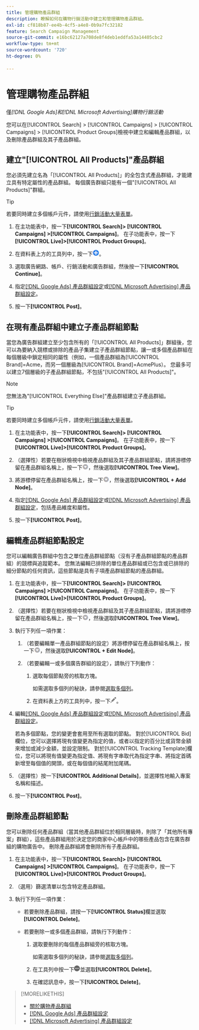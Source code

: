 ```yaml
---
title: 管理購物產品群組
description: 瞭解如何在購物行銷活動中建立和管理購物產品群組。
exl-id: cf818b87-ee4b-4cf5-a4e8-0b9a7fc32182
feature: Search Campaign Management
source-git-commit: e16bc62127a708de8f4deb1eddfa53a14405cbc2
workflow-type: tm+mt
source-wordcount: '720'
ht-degree: 0%

---
```


# 管理購物產品群組

僅&#x200B;*[!DNL Google Ads]和[!DNL Microsoft Advertising]購物行銷活動*

您可以在[!UICONTROL Search] > [!UICONTROL Campaigns] > [!UICONTROL Campaigns] > [!UICONTROL Product Groups]檢視中建立和編輯產品群組，以及刪除產品群組及其子產品群組。

## 建立&quot;[!UICONTROL All Products]&quot;產品群組

您必須先建立名為「[!UICONTROL All Products]」的全包含式產品群組，才能建立具有特定屬性的產品群組。 每個廣告群組只能有一個&quot;[!UICONTROL All Products]&quot;群組。

>[!TIP]
>
>若要同時建立多個帳戶元件，請使用[行銷活動大量表單](/help/search-social-commerce/campaign-management/bulksheets/bulksheet-about.md)。

1. 在主功能表中，按一下&#x200B;**[!UICONTROL Search]> [!UICONTROL Campaigns] >[!UICONTROL Campaigns]**。 在子功能表中，按一下&#x200B;**[!UICONTROL Live]>[!UICONTROL Product Groups]**。

1. 在資料表上方的工具列中，按一下![建立](/help/search-social-commerce/assets/add.png "建立")。

1. 選取廣告網路、帳戶、行銷活動和廣告群組，然後按一下&#x200B;**[!UICONTROL Continue]**。

1. 指定[[!DNL Google Ads] 產品群組設定](product-group-settings-google.md)或[[!DNL Microsoft Advertising] 產品群組設定](product-group-settings-microsoft.md)。

1. 按一下&#x200B;**[!UICONTROL Post]**。

## 在現有產品群組中建立子產品群組節點

當您為廣告群組建立至少包含所有的「[!UICONTROL All Products]」群組後，您可以為要納入競標或排除的產品子集建立子產品群組節點，讓一或多個產品群組在每個層級中鎖定相同的屬性（例如，一個產品群組為[!UICONTROL Brand]=Acme，而另一個層級為[!UICONTROL Brand]=AcmePlus）。 您最多可以建立7個層級的子產品群組節點，不包括&quot;[!UICONTROL All Products]&quot;。

>[!NOTE]
>
>您無法為&quot;[!UICONTROL Everything Else]&quot;產品群組建立子產品群組。

>[!TIP]
>
>若要同時建立多個帳戶元件，請使用[行銷活動大量表單](/help/search-social-commerce/campaign-management/bulksheets/bulksheet-about.md)。

1. 在主功能表中，按一下&#x200B;**[!UICONTROL Search]> [!UICONTROL Campaigns] >[!UICONTROL Campaigns]**。 在子功能表中，按一下&#x200B;**[!UICONTROL Live]>[!UICONTROL Product Groups]**。

1. （選擇性）若要在樹狀檢視中檢視產品群組及其子產品群組節點，請將游標停留在產品群組名稱上，按一下![功能表圖示](/help/search-social-commerce/assets/arrow-dropdown-menu.png "功能表圖示")，然後選取&#x200B;**[!UICONTROL Tree View]**。

1. 將游標停留在產品群組名稱上，按一下![箭頭下拉功能表](/help/search-social-commerce/assets/arrow-dropdown-menu.png "箭頭下拉功能表")，然後選取&#x200B;**[!UICONTROL + Add Node]**。

1. 指定[[!DNL Google Ads] 產品群組設定](product-group-settings-google.md)或[[!DNL Microsoft Advertising] 產品群組設定](product-group-settings-microsoft.md)，包括產品維度和屬性。

1. 按一下&#x200B;**[!UICONTROL Post]**。

## 編輯產品群組節點設定

您可以編輯廣告群組中包含之單位產品群組節點（沒有子產品群組節點的產品群組）的競標與追蹤範本。 您無法編輯已排除的單位產品群組或已包含或已排除的細分節點的任何資訊，這些節點是具有子項產品群組節點的產品群組。

1. 在主功能表中，按一下&#x200B;**[!UICONTROL Search]> [!UICONTROL Campaigns] >[!UICONTROL Campaigns]**。 在子功能表中，按一下&#x200B;**[!UICONTROL Live]>[!UICONTROL Product Groups]**。

1. （選擇性）若要在樹狀檢視中檢視產品群組及其子產品群組節點，請將游標停留在產品群組名稱上，按一下![功能表圖示](/help/search-social-commerce/assets/arrow-dropdown-menu.png "功能表圖示")，然後選取&#x200B;**[!UICONTROL Tree View]**。

1. 執行下列任一項作業：

   1. （若要編輯單一產品群組節點的設定）將游標停留在產品群組名稱上，按一下![功能表圖示](/help/search-social-commerce/assets/arrow-dropdown-menu.png "功能表圖示")，然後選取&#x200B;**[!UICONTROL + Edit Node]**。

   1. （若要編輯一或多個廣告群組的設定），請執行下列動作：

      1. 選取每個節點旁的核取方塊。

         如需選取多個列的秘訣，請參閱[選取多個列](/help/search-social-commerce/common-tasks/navigation-editing-selection/multiple-rows-select.md)。

      1. 在資料表上方的工具列中，按一下![編輯](/help/search-social-commerce/assets/edit.png "編輯")。

1. 編輯[[!DNL Google Ads] 產品群組設定](product-group-settings-google.md)或[[!DNL Microsoft Advertising] 產品群組設定](product-group-settings-microsoft.md)。

   若為多個節點，您的變更會套用至所有選取的節點。 對於[!UICONTROL Bid]欄位，您可以選擇將現有值變更為指定的值，或者以指定的百分比或貨幣金額來增加或減少金額，並設定限制。 對於[!UICONTROL Tracking Template]欄位，您可以將現有值變更為指定值、將現有字串取代為指定字串、將指定首碼新增至每個值的開頭，或在每個值的結尾附加尾碼。

1. （選擇性）按一下&#x200B;**[!UICONTROL Additional Details]**，並選擇性地輸入專案名稱和描述。

1. 按一下&#x200B;**[!UICONTROL Post]**。

## 刪除產品群組節點

您可以刪除任何產品群組（當其他產品群組位於相同層級時，則除了「其他所有專案」群組），這些產品群組用於決定您的商家中心帳戶中的哪些產品包含在廣告群組的購物廣告中。 刪除產品群組將會刪除所有子產品群組。

1. 在主功能表中，按一下&#x200B;**[!UICONTROL Search]> [!UICONTROL Campaigns] >[!UICONTROL Campaigns]**。 在子功能表中，按一下&#x200B;**[!UICONTROL Live]>[!UICONTROL Product Groups]**。

1. （選用）篩選清單以包含特定產品群組。

1. 執行下列任一項作業：

   * 若要刪除產品群組，請按一下&#x200B;**[!UICONTROL Status]**&#x200B;欄並選取&#x200B;**[!UICONTROL Delete]**。

   * 若要刪除一或多個產品群組，請執行下列動作：

      1. 選取要刪除的每個產品群組旁的核取方塊。

         如需選取多個列的秘訣，請參閱[選取多個列](/help/search-social-commerce/common-tasks/navigation-editing-selection/multiple-rows-select.md)。

      1. 在工具列中按一下![更多](/help/search-social-commerce/assets/more.png "更多")並選取&#x200B;**[!UICONTROL Delete]**。

      1. 在確認訊息中，按一下&#x200B;**[!UICONTROL Delete]**。

>[!MORELIKETHIS]
>
>* [關於購物產品群組](product-group-about.md)
>* [[!DNL Google Ads] 產品群組設定](product-group-settings-google.md)
>* [[!DNL Microsoft Advertising] 產品群組設定](product-group-settings-microsoft.md)
